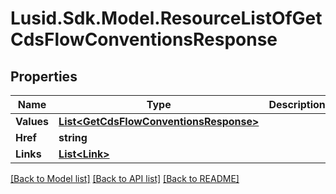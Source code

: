 
# Lusid.Sdk.Model.ResourceListOfGetCdsFlowConventionsResponse

## Properties

Name | Type | Description | Notes
------------ | ------------- | ------------- | -------------
**Values** | [**List&lt;GetCdsFlowConventionsResponse&gt;**](GetCdsFlowConventionsResponse.md) |  | 
**Href** | **string** |  | [optional] 
**Links** | [**List&lt;Link&gt;**](Link.md) |  | [optional] 

[[Back to Model list]](../README.md#documentation-for-models)
[[Back to API list]](../README.md#documentation-for-api-endpoints)
[[Back to README]](../README.md)

